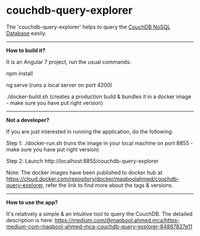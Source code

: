 # couchdb-query-explorer
The 'couchdb-query-explorer' helps to query the <a href="https://docs.couchdb.org/en/stable/index.html" target="_blank">CouchDB NoSQL Database</a> easily.

***************

<b>How to build it?</b>

It is an Angular 7 project, run the usual commands:

npm install

ng serve (runs a local server on port 4200)

./docker-build.sh (creates a production build & bundles it in a docker image - make sure you have put right version)

******************

<b>Not a developer?</b>

If you are just interested in running the application, do the following: 

Step 1: ./docker-run.sh (runs the image in your local machine on port 8855 - make sure you have put right version)

Step 2: Launch http://localhost:8855/couchdb-query-explorer

Note: The docker images have been published to docker hub at https://cloud.docker.com/repository/docker/maqboolahmed/couchdb-query-explorer, refer the link to find more about the tags & versions.

******************

<b>How to use the app?</b>

It's relatively a simple & an intuitive tool to query the CouchDB. The detailed description is here: https://medium.com/@maqbool.ahmed.mca/https-medium-com-maqbool-ahmed-mca-couchdb-query-explorer-84887827e11
